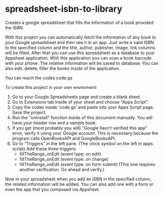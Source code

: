 # spreadsheet-isbn-to-library
Creates a google spreadsheet that fills the information of a book provided the ISBN.

With this project you can automatically fetch the information of any book to your Google spreadsheet and then see it in an app. Just write a valid ISBN to the specified column and the title, author, publisher, image, link columns will be filled. After that you can use this spreadsheet as a database to your Appsheet application. With this application you can scan a book barcode with your phone. The relative information will be saved to database. You can also edit, delete, filter the books inside of the application.

You can reach the codes code.gs

To create this project in your own enviroment:
1. Go to your Google Spreadsheets page and create a blank sheet.
2. Go to Extensions tab inside of your sheet and choose "Apps Script".
3. Copy the codes inside 'code.gs' and paste into your Apps Script page. Save the project.
4. Run the "onInstall" function inside of this document manually. You will have your header row and a sample book.
5. If you get (most probably you will) "Google hasn’t verified this app" error, verify it using your Google account. This is necessary because the program calls OpenBooksAPI and GoogleBooksAPI.
6. Go to "Triggers" in the left pane. (The clock symbol on the left in apps script) Add these three triggers:
   - fillTheRange_onEdit (event type: on edit)
   - fillTheRange_onEdit (event type: on change)
   - fillTheRange_onEdit (event type: on form submit) (This one requires another verification. Go ahead and verify.)

Now in your spreadsheet when you add an ISBN in the specified column, the related information will be added. You can also add one with a form or even the app that you composed via Appsheet.




